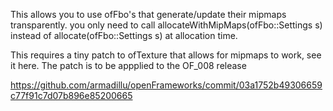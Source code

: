 This allows you to use ofFbo's that generate/update their mipmaps transparently. you only need to call allocateWithMipMaps(ofFbo::Settings s) instead of allocate(ofFbo::Settings s) at allocation time.

This requires a tiny patch to ofTexture that allows for mipmaps to work, see it here. The patch is to be appplied to the OF_008 release

https://github.com/armadillu/openFrameworks/commit/03a1752b49306659c77f91c7d07b896e85200665

